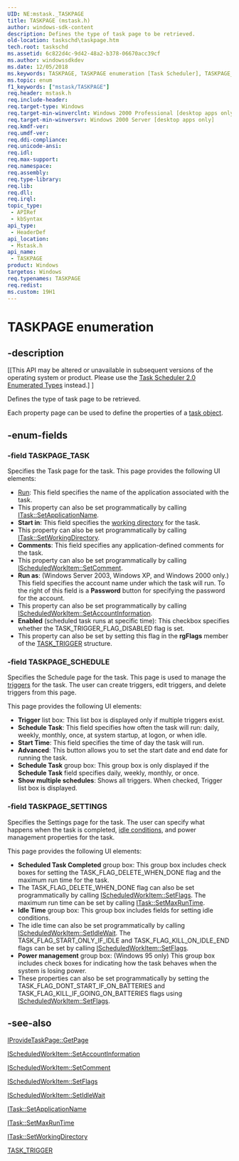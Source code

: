 ```yaml
---
UID: NE:mstask._TASKPAGE
title: TASKPAGE (mstask.h)
author: windows-sdk-content
description: Defines the type of task page to be retrieved.
old-location: taskschd\taskpage.htm
tech.root: taskschd
ms.assetid: 6c822d4c-9d42-48a2-b378-06670acc39cf
ms.author: windowssdkdev
ms.date: 12/05/2018
ms.keywords: TASKPAGE, TASKPAGE enumeration [Task Scheduler], TASKPAGE_SCHEDULE, TASKPAGE_SETTINGS, TASKPAGE_TASK, _msb_taskpage, mstask/TASKPAGE, mstask/TASKPAGE_SCHEDULE, mstask/TASKPAGE_SETTINGS, mstask/TASKPAGE_TASK, task page [Task Scheduler],enumerations,TASKPAGE, taskschd.taskpage
ms.topic: enum
f1_keywords: ["mstask/TASKPAGE"]
req.header: mstask.h
req.include-header: 
req.target-type: Windows
req.target-min-winverclnt: Windows 2000 Professional [desktop apps only]
req.target-min-winversvr: Windows 2000 Server [desktop apps only]
req.kmdf-ver: 
req.umdf-ver: 
req.ddi-compliance: 
req.unicode-ansi: 
req.idl: 
req.max-support: 
req.namespace: 
req.assembly: 
req.type-library: 
req.lib: 
req.dll: 
req.irql: 
topic_type:
 - APIRef
 - kbSyntax
api_type:
 - HeaderDef
api_location:
 - Mstask.h
api_name:
 - TASKPAGE
product: Windows
targetos: Windows
req.typenames: TASKPAGE
req.redist: 
ms.custom: 19H1
---
```


# TASKPAGE enumeration


## -description


<p class="CCE_Message">[[This API may be altered or unavailable in subsequent versions of the operating system or product. Please use the <a href="https://docs.microsoft.com/windows/desktop/TaskSchd/task-scheduler-2-0-enumerated-types">Task Scheduler 2.0 Enumerated Types</a> instead.] ]

Defines the type of task page to be retrieved.

Each property page can be used to define the properties of a <a href="https://docs.microsoft.com/windows/desktop/TaskSchd/t">task object</a>.


## -enum-fields




### -field TASKPAGE_TASK

Specifies the Task page for the task. This page provides the following UI elements: 




<ul>
<li>
<a href="https://docs.microsoft.com/windows/desktop/api/mstask/nf-mstask-ischeduledworkitem-run">Run</a>: This field specifies the name of the application associated with the task.</li>
<li>This property can also be set programmatically by calling 
<a href="https://docs.microsoft.com/windows/desktop/api/mstask/nf-mstask-itask-setapplicationname">ITask::SetApplicationName</a>.</li>
<li><b>Start in</b>: This field specifies the <a href="https://docs.microsoft.com/windows/desktop/TaskSchd/w">working directory</a> for the task.</li>
<li>This property can also be set programmatically by calling 
<a href="https://docs.microsoft.com/windows/desktop/api/mstask/nf-mstask-itask-setworkingdirectory">ITask::SetWorkingDirectory</a>.</li>
<li><b>Comments</b>: This field specifies any application-defined comments for the task.</li>
<li>This property can also be set programmatically by calling 
<a href="https://docs.microsoft.com/windows/desktop/api/mstask/nf-mstask-ischeduledworkitem-setcomment">IScheduledWorkItem::SetComment</a>.</li>
<li><b>Run as</b>: (Windows Server 2003, Windows XP, and  Windows 2000 only.) This field specifies the account name under which the task will run. To the right of this field is a <b>Password</b> button for specifying the password for the account.</li>
<li>This property can also be set programmatically by calling 
<a href="https://docs.microsoft.com/windows/desktop/api/mstask/nf-mstask-ischeduledworkitem-setaccountinformation">IScheduledWorkItem::SetAccountInformation</a>.</li>
<li><b>Enabled</b> (scheduled task runs at specific time): This checkbox specifies whether the TASK_TRIGGER_FLAG_DISABLED flag is set.</li>
<li>This property can also be set by setting this flag in the <b>rgFlags</b> member of the 
<a href="https://docs.microsoft.com/windows/desktop/api/mstask/ns-mstask-_task_trigger">TASK_TRIGGER</a> structure.</li>
</ul>

### -field TASKPAGE_SCHEDULE

Specifies the Schedule page for the task. This page is used to manage the <a href="https://docs.microsoft.com/windows/desktop/TaskSchd/t">triggers</a> for the task. The user can create triggers, edit triggers, and delete triggers from this page. 




This page provides the following UI elements:

<ul>
<li><b>Trigger</b> list box: This list box is displayed only if multiple triggers exist.</li>
<li><b>Schedule Task</b>: This field specifies how often the task will run: daily, weekly, monthly, once, at system startup, at logon, or when idle.</li>
<li><b>Start Time</b>: This field specifies the time of day the task will run.</li>
<li><b>Advanced</b>: This button allows you to set the start date and end date for running the task.</li>
<li><b>Schedule Task</b> group box: This group box is only displayed if the <b>Schedule Task</b> field specifies daily, weekly, monthly, or once.</li>
<li><b>Show multiple schedules</b>: Shows all triggers. When checked, Trigger list box is displayed.</li>
</ul>

### -field TASKPAGE_SETTINGS

Specifies the Settings page for the task. The user can specify what happens when the task is completed, <a href="https://docs.microsoft.com/windows/desktop/TaskSchd/i">idle conditions</a>, and power management properties for the task. 




This page provides the following UI elements:

<ul>
<li><b>Scheduled Task Completed</b> group box: This group box includes check boxes for setting the TASK_FLAG_DELETE_WHEN_DONE flag and the maximum run time for the task.</li>
<li>The TASK_FLAG_DELETE_WHEN_DONE flag can also be set programmatically by calling 
<a href="https://docs.microsoft.com/windows/desktop/api/mstask/nf-mstask-ischeduledworkitem-setflags">IScheduledWorkItem::SetFlags</a>. The maximum run time can be set by calling 
<a href="https://docs.microsoft.com/windows/desktop/api/mstask/nf-mstask-itask-setmaxruntime">ITask::SetMaxRunTime</a>.</li>
<li><b>Idle Time</b> group box: This group box includes fields for setting idle conditions.</li>
<li>The idle time can also be set programmatically by calling 
<a href="https://docs.microsoft.com/windows/desktop/api/mstask/nf-mstask-ischeduledworkitem-setidlewait">IScheduledWorkItem::SetIdleWait</a>. The TASK_FLAG_START_ONLY_IF_IDLE and TASK_FLAG_KILL_ON_IDLE_END flags can be set by calling 
<a href="https://docs.microsoft.com/windows/desktop/api/mstask/nf-mstask-ischeduledworkitem-setflags">IScheduledWorkItem::SetFlags</a>.</li>
<li><b>Power management</b> group box: (Windows 95 only) This group box includes check boxes for indicating how the task behaves when the system is losing power.</li>
<li>These properties can also be set programmatically by setting the TASK_FLAG_DONT_START_IF_ON_BATTERIES and TASK_FLAG_KILL_IF_GOING_ON_BATTERIES flags using 
<a href="https://docs.microsoft.com/windows/desktop/api/mstask/nf-mstask-ischeduledworkitem-setflags">IScheduledWorkItem::SetFlags</a>.</li>
</ul>

## -see-also




<a href="https://docs.microsoft.com/windows/desktop/api/mstask/nf-mstask-iprovidetaskpage-getpage">IProvideTaskPage::GetPage</a>



<a href="https://docs.microsoft.com/windows/desktop/api/mstask/nf-mstask-ischeduledworkitem-setaccountinformation">IScheduledWorkItem::SetAccountInformation</a>



<a href="https://docs.microsoft.com/windows/desktop/api/mstask/nf-mstask-ischeduledworkitem-setcomment">IScheduledWorkItem::SetComment</a>



<a href="https://docs.microsoft.com/windows/desktop/api/mstask/nf-mstask-ischeduledworkitem-setflags">IScheduledWorkItem::SetFlags</a>



<a href="https://docs.microsoft.com/windows/desktop/api/mstask/nf-mstask-ischeduledworkitem-setidlewait">IScheduledWorkItem::SetIdleWait</a>



<a href="https://docs.microsoft.com/windows/desktop/api/mstask/nf-mstask-itask-setapplicationname">ITask::SetApplicationName</a>



<a href="https://docs.microsoft.com/windows/desktop/api/mstask/nf-mstask-itask-setmaxruntime">ITask::SetMaxRunTime</a>



<a href="https://docs.microsoft.com/windows/desktop/api/mstask/nf-mstask-itask-setworkingdirectory">ITask::SetWorkingDirectory</a>



<a href="https://docs.microsoft.com/windows/desktop/api/mstask/ns-mstask-_task_trigger">TASK_TRIGGER</a>
 

 

